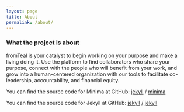 ```yaml
---
layout: page
title: About
permalink: /about/
---
```


### What the project is about
fromTeal is your catalyst to begin working on your purpose and make a living doing it. Use the platform to find collaborators who share your purpose, connect with the people who will benefit from your work, and grow into a human-centered organization with our tools to facilitate co-leadership, accountability, and financial equity.

You can find the source code for Minima at GitHub:
[jekyll][jekyll-organization] /
[minima](https://github.com/jekyll/minima)

You can find the source code for Jekyll at GitHub:
[jekyll][jekyll-organization] /
[jekyll](https://github.com/jekyll/jekyll)


[jekyll-organization]: https://github.com/jekyll
